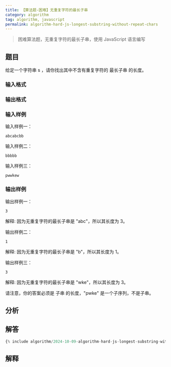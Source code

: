 ```yaml
---
title: 【算法题-困难】无重复字符的最长子串
category: algorithm
tag: algorithm, javascript
permalink: algorithm-hard-js-longest-substring-without-repeat-chars
---
```


> 困难算法题，无重复字符的最长子串，使用 JavaScript 语言编写

## 题目

给定一个字符串 s ，请你找出其中不含有重复字符的 最长子串 的长度。

### 输入格式

### 输出格式

### 输入样例

输入样例一：

```plaintext
abcabcbb
```

输入样例二：

```plaintext
bbbbb
```

输入样例三：

```plaintext
pwwkew
```

### 输出样例

输出样例一：

```plaintext
3
```

解释: 因为无重复字符的最长子串是 "abc"，所以其长度为 3。

输出样例二：

```plaintext
1
```

解释: 因为无重复字符的最长子串是 "b"，所以其长度为 1。

输出样例三：

```plaintext
3
```

解释: 因为无重复字符的最长子串是 "wke"，所以其长度为 3。

请注意，你的答案必须是 子串 的长度，"pwke" 是一个子序列，不是子串。

## 分析

## 解答

```js
{% include algorithm/2024-10-09-algorithm-hard-js-longest-substring-without-repeat-chars.js %}
```

## 解释

